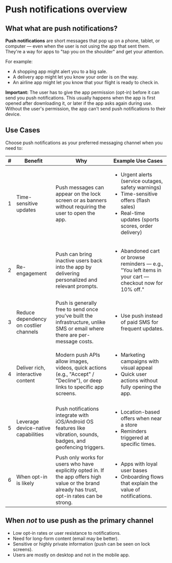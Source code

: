 
# Push notifications overview

## What what are push notifications?

**Push notifications** are short messages that pop up on a phone, tablet, or computer — even when the user is not using the app that sent them. They're a way for apps to "tap you on the shoulder" and get your attention.

For example:

* A shopping app might alert you to a big sale.
* A delivery app might let you know your order is on the way.
* An airline app might let you know that your flight is ready to check in.

**Important:** The user has to give the app permission (opt-in) before it can send you push notifications. This usually happens when the app is first opened after downloading it, or later if the app asks again during use. Without the user's permission, the app can't send push notifications to their device.

## Use Cases

Choose push notifications as your preferred messaging channel when you need to:

| # | Benefit | Why | Example Use Cases |
|---|---------|-----|-------------------|
| 1 | Time-sensitive updates| Push messages can appear on the lock screen or as banners without requiring the user to open the app. |  <ul><li> Urgent alerts (service outages, safety warnings)</li><li>Time-sensitive offers (flash sales)</li><li> Real-time updates (sports scores, order delivery)</ul> |
| 2 | Re-engagement | Push can bring inactive users back into the app by delivering personalized and relevant prompts. | <ul><li> Abandoned cart or browse reminders — e.g., "You left items in your cart — checkout now for 10% off."</li></ul> |
| 3 | Reduce dependency on costlier channels | Push is generally free to send once you've built the infrastructure, unlike SMS or email where there are per-message costs. |<ul><li> Use push instead of paid SMS for frequent updates.</li></ul>|
| 4 | Deliver rich, interactive content | Modern push APIs allow images, videos, quick actions (e.g., "Accept" / "Decline"), or deep links to specific app screens. | <ul><li>Marketing campaigns with visual appeal</li><li>Quick user actions without fully opening the app.</li></ul> |
| 5 | Leverage device-native capabilities | Push notifications integrate with iOS/Android OS features like vibration, sounds, badges, and geofencing triggers. | <ul><li> Location-based offers when near a store</li><li> Reminders triggered at specific times.</li></ul> |
| 6 | When opt-in is likely | Push only works for users who have explicitly opted in. If the app offers high value or the brand already has trust, opt-in rates can be strong. |<ul><li> Apps with loyal user bases</li><li> Onboarding flows that explain the value of notifications.</li></ul> |

## When *not* to use push as the primary channel

* Low opt-in rates or user resistance to notifications.
* Need for long-form content (email may be better).
* Sensitive or highly private information (push can be seen on lock screens).
* Users are mostly on desktop and not in the mobile app.

